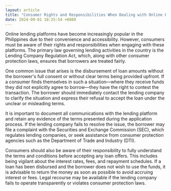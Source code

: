 ```yaml
---
layout: article
title: "Consumer Rights and Responsibilities When Dealing with Online Lending Platforms"
date: 2024-09-01 18:25:54 +0800
---
```


<p>Online lending platforms have become increasingly popular in the Philippines due to their convenience and accessibility. However, consumers must be aware of their rights and responsibilities when engaging with these platforms. The primary law governing lending activities in the country is the Lending Company Regulation Act, which, along with other consumer protection laws, ensures that borrowers are treated fairly.</p><p>One common issue that arises is the disbursement of loan amounts without the borrower's full consent or without clear terms being provided upfront. If a consumer finds themselves in such a situation—where they receive funds they did not explicitly agree to borrow—they have the right to contest the transaction. The borrower should immediately contact the lending company to clarify the situation and express their refusal to accept the loan under the unclear or misleading terms.</p><p>It is important to document all communications with the lending platform and retain any evidence of the terms presented during the application process. If the lending company fails to resolve the issue, the borrower may file a complaint with the Securities and Exchange Commission (SEC), which regulates lending companies, or seek assistance from consumer protection agencies such as the Department of Trade and Industry (DTI).</p><p>Consumers should also be aware of their responsibility to fully understand the terms and conditions before accepting any loan offers. This includes being vigilant about the interest rates, fees, and repayment schedules. If a loan has been disbursed and the borrower does not wish to use the funds, it is advisable to return the money as soon as possible to avoid accruing interest or fees. Legal recourse may be available if the lending company fails to operate transparently or violates consumer protection laws.</p>